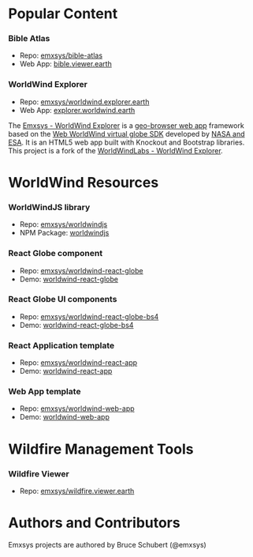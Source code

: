 # Popular Content
### Bible Atlas 
- Repo: [emxsys/bible-atlas](https://github.com/emxsys/bible-atlas)
- Web App: [bible.viewer.earth](https://bible.viewer.earth)

### WorldWind Explorer 
- Repo: [emxsys/worldwind.explorer.earth](https://github.com/emxsys/worldwind.explorer.earth)
- Web App: [explorer.worldwind.earth](https://explorer.worldwind.earth)

The [Emxsys - WorldWind Explorer](https://github.com/emxsys/worldwind.explorer.earth) is a [geo-browser web app](https://worldwind.explorer.earth) 
framework based on the [Web WorldWind virtual globe SDK](https://github.com/NASAWorldWind/WebWorldWind) 
developed by [NASA and ESA](https://worldwind.arc.nasa.gov/web). It is an HTML5 web app built with Knockout 
and Bootstrap libraries. This project is a fork of the [WorldWindLabs - WorldWind Explorer](https://github.com/worldwindlabs/worldwindexplorer).

# WorldWind Resources

### WorldWindJS library 
- Repo: [emxsys/worldwindjs](https://github.com/emxsys/worldwindjs)
- NPM Package: [worldwindjs](https://www.npmjs.com/package/worldwindjs)

### React Globe component 
- Repo: [emxsys/worldwind-react-globe](https://github.com/emxsys/worldwind-react-globe)
- Demo: [worldwind-react-globe](https://emxsys.github.io/worldwind-react-globe/)

### React Globe UI components 
- Repo: [emxsys/worldwind-react-globe-bs4](https://github.com/emxsys/worldwind-react-globe-bs4)
- Demo: [worldwind-react-globe-bs4](https://emxsys.github.io/worldwind-react-globe-bs4/)

### React Application template 
- Repo: [emxsys/worldwind-react-app](https://github.com/emxsys/worldwind-react-app)
- Demo: [worldwind-react-app](https://emxsys.github.io/worldwind-react-app/)

### Web App template 
- Repo: [emxsys/worldwind-web-app](https://github.com/emxsys/worldwind-web-app)
- Demo: [worldwind-web-app](https://emxsys.github.io/worldwind-web-app/)

# Wildfire Management Tools

### Wildfire Viewer 
- Repo: [emxsys/wildfire.viewer.earth](https://github.com/emxsys/wildfire.viewer.earth)

# Authors and Contributors
Emxsys projects are authored by Bruce Schubert (@emxsys)
